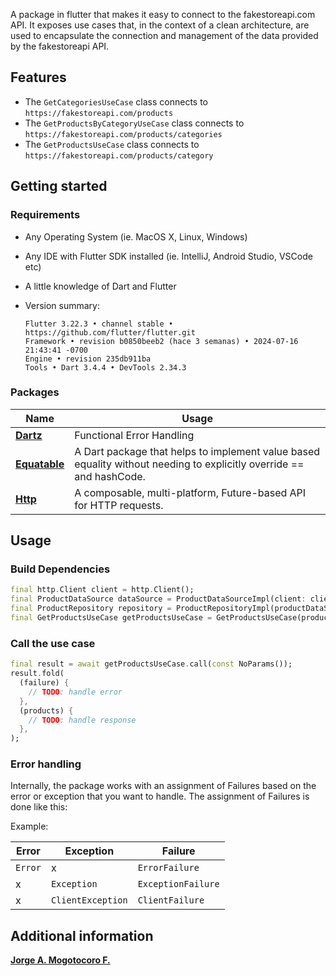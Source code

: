 <!--
This README describes the package. If you publish this package to pub.dev,
this README's contents appear on the landing page for your package.

For information about how to write a good package README, see the guide for
[writing package pages](https://dart.dev/guides/libraries/writing-package-pages).

For general information about developing packages, see the Dart guide for
[creating packages](https://dart.dev/guides/libraries/create-library-packages)
and the Flutter guide for
[developing packages and plugins](https://flutter.dev/developing-packages).
-->

A package in flutter that makes it easy to connect to the fakestoreapi.com API. It exposes use cases that, in the context of a clean architecture, are used to encapsulate the connection and management of the data provided by the fakestoreapi API.

## Features

- The `GetCategoriesUseCase` class connects to `https://fakestoreapi.com/products`
- The `GetProductsByCategoryUseCase` class connects to `https://fakestoreapi.com/products/categories`
- The `GetProductsUseCase` class connects to `https://fakestoreapi.com/products/category`

## Getting started

### Requirements

- Any Operating System (ie. MacOS X, Linux, Windows)
- Any IDE with Flutter SDK installed (ie. IntelliJ, Android Studio, VSCode etc)
- A little knowledge of Dart and Flutter
- Version summary:

    ```plain
    Flutter 3.22.3 • channel stable • https://github.com/flutter/flutter.git
    Framework • revision b0850beeb2 (hace 3 semanas) • 2024-07-16 21:43:41 -0700
    Engine • revision 235db911ba
    Tools • Dart 3.4.4 • DevTools 2.34.3
    ```

### Packages

| Name                                                                              | Usage                                               |
| --------------------------------------------------------------------------------- | --------------------------------------------------- |
| [**Dartz**](https://pub.dev/packages/dartz)                                       | Functional Error Handling                           |
| [**Equatable**](https://pub.dev/packages/equatable)                               | A Dart package that helps to implement value based equality without needing to explicitly override == and hashCode. |
| [**Http**](https://pub.dev/packages/http)                                         | A composable, multi-platform, Future-based API for HTTP requests. |

## Usage

### Build Dependencies

```dart
final http.Client client = http.Client();
final ProductDataSource dataSource = ProductDataSourceImpl(client: client);
final ProductRepository repository = ProductRepositoryImpl(productDataSource: dataSource);
final GetProductsUseCase getProductsUseCase = GetProductsUseCase(productRepository: repository);
```

### Call the use case

```dart
final result = await getProductsUseCase.call(const NoParams());
result.fold(
  (failure) {
    // TODO: handle error
  },
  (products) {
    // TODO: handle response
  },
);
```

### Error handling

Internally, the package works with an assignment of Failures based on the error or exception that you want to handle. The assignment of Failures is done like this:

Example:

| Error   | Exception          | Failure              |
|---------|--------------------|----------------------|
| `Error` | x                  | `ErrorFailure`       |
| x       | `Exception`        | `ExceptionFailure`   |
| x       | `ClientException`  | `ClientFailure`      |

## Additional information

[**Jorge A. Mogotocoro F.**](https://www.linkedin.com/in/jorgemogotocoro/)
